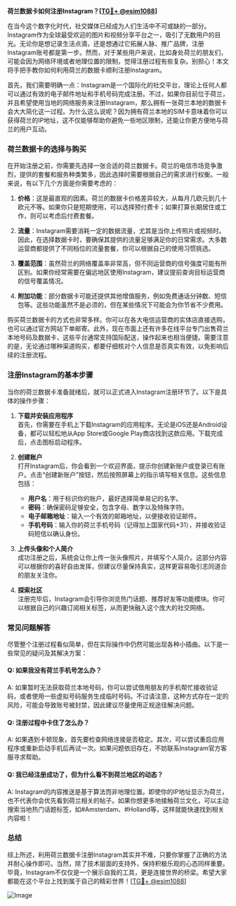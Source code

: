 **荷兰数据卡如何注册Instagram？[[TG💪+ @esim1088](https://t.me/s/esim1088)]**

在当今这个数字化时代，社交媒体已经成为人们生活中不可或缺的一部分。Instagram作为全球最受欢迎的图片和视频分享平台之一，吸引了无数用户的目光。无论你是想记录生活点滴，还是想通过它拓展人脉、推广品牌，注册Instagram账号都是第一步。然而，对于某些用户来说，比如身处荷兰的朋友们，可能会因为网络环境或者地理位置的限制，觉得注册过程有些复杂。别担心！本文将手把手教你如何利用荷兰的数据卡顺利注册Instagram。

首先，我们需要明确一点：Instagram是一个国际化的社交平台，理论上任何人都可以通过有效的电子邮件地址和手机号码完成注册。不过，如果你目前位于荷兰，并且希望使用当地的网络服务来注册Instagram，那么拥有一张荷兰本地的数据卡会大大简化这一过程。为什么这么说呢？因为拥有荷兰本地的SIM卡意味着你可以获得荷兰的IP地址，这不仅能够帮助你避免一些地区限制，还能让你更方便地与荷兰的用户互动。

### 荷兰数据卡的选择与购买

在开始注册之前，你需要先选择一张合适的荷兰数据卡。荷兰的电信市场竞争激烈，提供的套餐和服务种类繁多，因此选择时需要根据自己的需求进行权衡。一般来说，有以下几个方面是你需要考虑的：

1. **价格**：这是最直观的因素。荷兰的数据卡价格差异较大，从每月几欧元到几十欧元不等。如果你只是短期使用，可以选择预付费卡；如果打算长期居住或工作，则可以考虑后付费套餐。
   
2. **流量**：Instagram需要消耗一定的数据流量，尤其是当你上传照片或视频时。因此，在选择数据卡时，要确保其提供的流量足够满足你的日常需求。大多数运营商都提供了不同档位的流量套餐，你可以根据自己的使用习惯挑选。

3. **覆盖范围**：虽然荷兰的网络覆盖率非常高，但不同运营商的信号强度可能有所区别。如果你经常需要在偏远地区使用Instagram，建议提前查询目标运营商的信号覆盖情况。

4. **附加功能**：部分数据卡可能还提供其他增值服务，例如免费通话分钟数、短信包等。这些功能虽然不是必须的，但在某些情况下可能会为你节省不少费用。

购买荷兰数据卡的方式也非常多样。你可以在各大电信运营商的实体店直接选购，也可以通过官方网站下单邮寄。此外，现在市面上还有许多在线平台专门出售荷兰本地号码及数据卡，这些平台通常支持国际配送，操作起来也相当便捷。需要注意的是，无论通过哪种渠道购买，都要仔细核对个人信息是否真实有效，以免影响后续的注册流程。

### 注册Instagram的基本步骤

当你的荷兰数据卡准备就绪后，就可以正式进入Instagram注册环节了。以下是具体的操作步骤：

1. **下载并安装应用程序**  
   首先，你需要在手机上下载Instagram的应用程序。无论是iOS还是Android设备，都可以轻松地从App Store或Google Play商店找到这款应用。下载完成后，点击图标启动程序。

2. **创建账户**  
   打开Instagram后，你会看到一个欢迎界面，提示你创建新账户或登录已有账户。点击“创建新账户”按钮，然后按照屏幕上的指示填写相关信息。这些信息包括：
   - **用户名**：用于标识你的账户，最好选择简单易记的名字。
   - **密码**：确保密码足够安全，包含字母、数字以及特殊字符。
   - **电子邮箱地址**：输入一个有效的邮箱地址，以便接收验证邮件。
   - **手机号码**：输入你的荷兰手机号码（记得加上国家代码+31），并接收验证码短信以确认身份。

3. **上传头像和个人简介**  
   成功注册之后，系统会让你上传一张头像照片，并填写个人简介。这部分内容可以根据你的喜好自由发挥，但建议尽量保持真实，这样更容易吸引志同道合的朋友关注你。

4. **探索社区**  
   注册完毕后，Instagram会引导你浏览热门话题、推荐好友等功能模块。你可以根据自己的兴趣订阅相关标签，从而更快融入这个庞大的社交网络。

### 常见问题解答

尽管整个注册过程看似简单，但在实际操作中仍然可能出现各种小插曲。以下是一些常见的疑问及其解决方案：

#### Q: 如果我没有荷兰手机号怎么办？
A: 如果暂时无法获取荷兰本地号码，你可以尝试借用朋友的手机帮忙接收验证码，或者使用一些虚拟号码服务生成临时号码。不过请注意，这种方式存在一定的风险，可能会导致账号被封禁，因此建议尽量使用正规途径解决问题。

#### Q: 注册过程中卡住了怎么办？
A: 如果遇到卡顿现象，首先要检查网络连接是否稳定。其次，可以尝试重启应用程序或重新启动手机后再试一次。如果问题依旧存在，不妨联系Instagram官方客服寻求帮助。

#### Q: 我已经注册成功了，但为什么看不到荷兰地区的动态？
A: Instagram的内容推送是基于算法而非地理位置。即使你的IP地址显示为荷兰，也不代表你会优先看到荷兰相关的帖子。如果你想更多地接触荷兰文化，可以主动搜索当地热门话题标签，如#Amsterdam、#Holland等，这样就能快速找到相关内容啦！

### 总结

综上所述，利用荷兰数据卡注册Instagram其实并不难，只要你掌握了正确的方法并耐心操作即可。当然，除了技术层面的支持外，保持积极乐观的心态同样重要。毕竟，Instagram不仅仅是一个展示自我的工具，更是连接世界的桥梁。希望大家都能在这个平台上找到属于自己的精彩世界！[[TG💪+ @esim1088](https://t.me/s/esim1088)] 

![Image](https://i.postimg.cc/4NQfJmqS/Snipaste-2025-05-13-00-14-12.png)